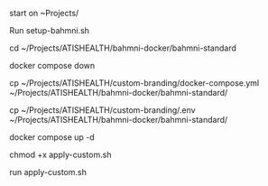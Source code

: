 start on ~Projects/

Run setup-bahmni.sh

cd ~/Projects/ATISHEALTH/bahmni-docker/bahmni-standard

docker compose down

cp ~/Projects/ATISHEALTH/custom-branding/docker-compose.yml ~/Projects/ATISHEALTH/bahmni-docker/bahmni-standard/

cp ~/Projects/ATISHEALTH/custom-branding/.env ~/Projects/ATISHEALTH/bahmni-docker/bahmni-standard/

docker compose up -d

chmod +x apply-custom.sh

run apply-custom.sh

